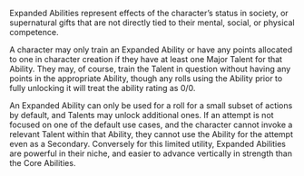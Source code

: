 Expanded Abilities represent effects of the character’s status in society, or supernatural gifts that are not directly tied to their mental, social, or physical competence.

A character may only train an Expanded Ability or have any points allocated to one in character creation if they have at least one Major Talent for that Ability. They may, of course, train the Talent in question without having any points in the appropriate Ability, though any rolls using the Ability prior to fully unlocking it will treat the ability rating as 0/0.

An Expanded Ability can only be used for a roll for a small subset of actions by default, and Talents may unlock additional ones. If an attempt is not focused on one of the default use cases, and the character cannot invoke a relevant Talent within that Ability, they cannot use the Ability for the attempt even as a Secondary. Conversely for this limited utility, Expanded Abilities are powerful in their niche, and easier to advance vertically in strength than the Core Abilities.